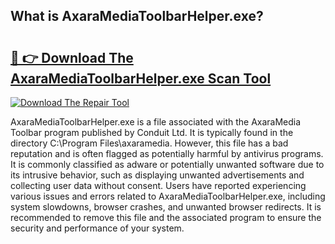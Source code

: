 ## What is AxaraMediaToolbarHelper.exe? 

# <h2><a href="https://exedetect.com/download.php?AxaraMediaToolbarHelper.exe">🔗 👉 Download The AxaraMediaToolbarHelper.exe Scan Tool</a></h2>

[![Download The Repair Tool](https://exedetect.com/download-button.jpg)](https://exedetect.com/download.php?AxaraMediaToolbarHelper.exe)

AxaraMediaToolbarHelper.exe is a file associated with the AxaraMedia Toolbar program published by Conduit Ltd. It is typically found in the directory C:\Program Files\axaramedia. However, this file has a bad reputation and is often flagged as potentially harmful by antivirus programs. It is commonly classified as adware or potentially unwanted software due to its intrusive behavior, such as displaying unwanted advertisements and collecting user data without consent. Users have reported experiencing various issues and errors related to AxaraMediaToolbarHelper.exe, including system slowdowns, browser crashes, and unwanted browser redirects. It is recommended to remove this file and the associated program to ensure the security and performance of your system.